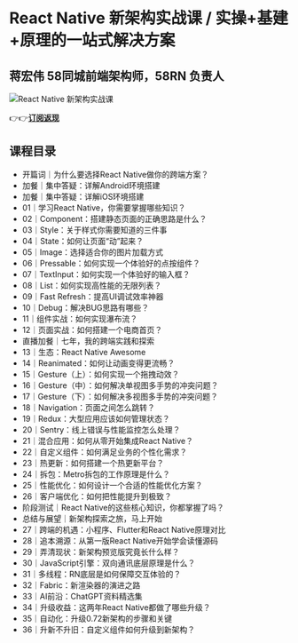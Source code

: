 React Native 新架构实战课 / 实操+基建+原理的一站式解决方案
======================================

蒋宏伟 **58同城前端架构师，58RN 负责人**
--------------------------

![React Native 新架构实战课](https://www.geekgay.com/storage/geek/geek_da1f4df1b9748ddd4f1d2262a271abe5.jpg)  
  
👉👉[**订阅返现**](https://time.geekbang.org/column/intro/100110101?code=qVos9dBSV9Y-9%2FjUSQ3X3u9sCVytusx323Qd12cemz8%3D "React Native 新架构实战课")  
  
课程目录
----

  
  
- 开篇词｜为什么要选择React Native做你的跨端方案？
- 加餐｜集中答疑：详解Android环境搭建
- 加餐｜集中答疑：详解iOS环境搭建
- 01｜学习React Native，你需要掌握哪些知识？
- 02｜Component：搭建静态页面的正确思路是什么？
- 03｜Style：关于样式你需要知道的三件事
- 04｜State：如何让页面“动”起来？
- 05｜Image：选择适合你的图片加载方式
- 06｜Pressable：如何实现一个体验好的点按组件？
- 07｜TextInput：如何实现一个体验好的输入框？
- 08｜List：如何实现高性能的无限列表？
- 09｜Fast Refresh：提高UI调试效率神器
- 10｜Debug：解决BUG思路有哪些？
- 11｜组件实战：如何实现瀑布流？
- 12｜页面实战：如何搭建一个电商首页？
- 直播加餐｜七年，我的跨端实践和探索
- 13｜生态：React Native Awesome
- 14｜Reanimated：如何让动画变得更流畅？
- 15｜Gesture（上）：如何实现一个拖拽动效？
- 16｜Gesture（中）：如何解决单视图多手势的冲突问题？
- 17｜Gesture（下）：如何解决多视图多手势的冲突问题？
- 18｜Navigation：页面之间怎么跳转？
- 19｜Redux：大型应用应该如何管理状态？
- 20｜Sentry：线上错误与性能监控怎么处理？
- 21｜混合应用：如何从零开始集成React Native？
- 22｜自定义组件：如何满足业务的个性化需求？
- 23｜热更新：如何搭建一个热更新平台？
- 24｜拆包：Metro拆包的工作原理是什么？
- 25｜性能优化：如何设计一个合适的性能优化方案？
- 26｜客户端优化：如何把性能提升到极致？
- 阶段测试｜React Native的这些核心知识，你都掌握了吗？
- 总结与展望｜新架构探索之旅，马上开始
- 27｜跨端的机遇：小程序、Flutter和React Native原理对比
- 28｜追本溯源：从第一版React Native开始学会读懂源码
- 29｜弄清现状：新架构预览版究竟长什么样？
- 30｜JavaScript引擎：双向通讯底层原理是什么？
- 31｜多线程：RN底层是如何保障交互体验的？
- 32｜Fabric：新渲染器的演进之路
- 33｜AI前沿：ChatGPT资料精选集
- 34｜升级收益：这两年React Native都做了哪些升级？
- 35｜自动化：升级0.72新架构的步骤和关键
- 36｜升新不升旧：自定义组件如何升级到新架构？